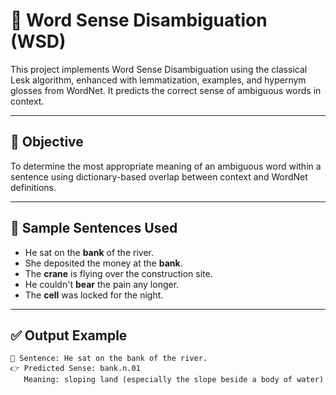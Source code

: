 # 🧠  Word Sense Disambiguation (WSD)

This project implements Word Sense Disambiguation using the classical Lesk algorithm, enhanced with lemmatization, examples, and hypernym glosses from WordNet. It predicts the correct sense of ambiguous words in context.

---

## 📌 Objective

To determine the most appropriate meaning of an ambiguous word within a sentence using dictionary-based overlap between context and WordNet definitions.

---

## 🧪 Sample Sentences Used

- He sat on the **bank** of the river.
- She deposited the money at the **bank**.
- The **crane** is flying over the construction site.
- He couldn't **bear** the pain any longer.
- The **cell** was locked for the night.

---

## ✅ Output Example

```text
🔹 Sentence: He sat on the bank of the river.
👉 Predicted Sense: bank.n.01
   Meaning: sloping land (especially the slope beside a body of water)
